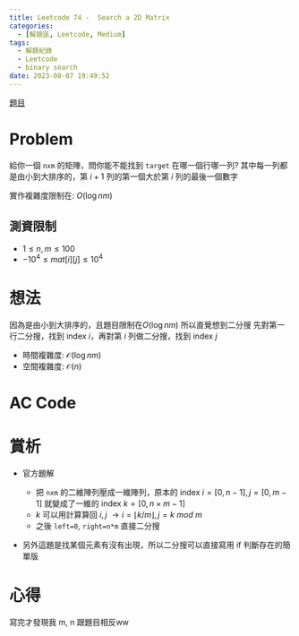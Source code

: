 ```yaml
---
title: Leetcode 74 -  Search a 2D Matrix
categories:
  - [解題區, Leetcode, Medium]
tags:
  - 解題紀錄
  - Leetcode
  - binary search
date: 2023-08-07 19:49:52
---
```


[題目](https://leetcode.com/problems/search-a-2d-matrix/)

# Problem

給你一個 `nxm` 的矩陣，問你能不能找到 `target` 在哪一個行哪一列?
其中每一列都是由小到大排序的，第 $i+1$ 列的第一個大於第 $i$ 列的最後一個數字

實作複雜度限制在: $O(\log{nm})$

## 測資限制

- $1 \le n, m \le 100$
- $-10^4 \le mat[i][j] \le 10^4$

# 想法

因為是由小到大排序的，且題目限制在$O(\log{nm})$ 所以直覺想到二分搜
先對第一行二分搜，找到 index $i$，再對第 $i$ 列做二分搜，找到 index $j$

- 時間複雜度: $\mathcal{O}(\log{nm})$
- 空間複雜度: $\mathcal{O}(n)$

# AC Code

<script src="https://emgithub.com/embed-v2.js?target=https%3A%2F%2Fgithub.com%2Froy4801%2Fsolved_problems%2Fblob%2Fmaster%2Fleetcode%2F74.cpp%23L18-L57&style=github&type=code&showBorder=on&showLineNumbers=on&showFileMeta=on&showFullPath=on&showCopy=on"></script>

# 賞析

- 官方題解
  - 把 `nxm` 的二維陣列壓成一維陣列，原本的 index $i=[0,n-1], j=[0,m-1]$ 就變成了一維的 index $k = [0, n\times{m}-1]$
  - $k$ 可以用計算算回 $i, j$ $\rightarrow i = \lfloor k / m \rfloor, j = k\ mod\ m$
  - 之後 `left=0`, `right=n*m` 直接二分搜

- 另外這題是找某個元素有沒有出現，所以二分搜可以直接寫用 if 判斷存在的簡單版

# 心得

寫完才發現我 m, n 跟題目相反ww
